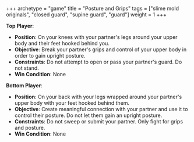 +++
archetype = "game"
title = "Posture and Grips"
tags = ["slime mold originals", "closed guard", "supine guard", "guard"]
weight = 1
+++

**Top Player**:
  * **Position**: On your knees with your partner's legs around your upper body and their feet hooked behind you.
  * **Objective**: Break your partner's grips and control of your upper body in order to gain upright posture.
  * **Constraints**: Do not attempt to open or pass your partner's guard. Do not stand.
  * **Win Condition**: None

**Bottom Player**:
  * **Position**: On your back with your legs wrapped around your partner's upper body with your feet hooked behind them.
  * **Objective**: Create meaningful connection with your partner and use it to control their posture. Do not let them gain an upright posture.
  * **Constraints**: Do not sweep or submit your partner. Only fight for grips and posture.
  * **Win Condition**: None
